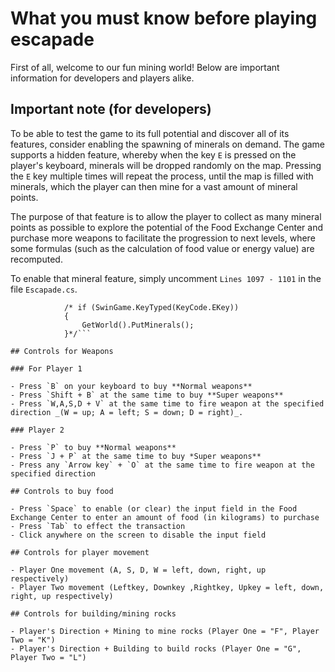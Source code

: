 # What you must know before playing escapade

First of all, welcome to our fun mining world! Below are important information for developers and players alike.

## Important note (for developers)

To be able to test the game to its full potential and discover all of its features, consider enabling the spawning of minerals on demand. The game supports a hidden feature, whereby when the key `E` is pressed on the player's keyboard, minerals will be dropped randomly on the map. Pressing the `E` key multiple times will repeat the process, until the map is filled with minerals, which the player can then mine for a vast amount of mineral points.

The purpose of that feature is to allow the player to collect as many mineral points as possible to explore the potential of the Food Exchange Center and purchase more weapons to facilitate the progression to next levels, where some formulas (such as the calculation of food value or energy value) are recomputed.

To enable that mineral feature, simply uncomment `Lines 1097 - 1101` in the file `Escapade.cs`.

```// Accept the spawning of minerals on demand - Useful for demonstration purposes only (to make it easier to collect mineral points, buy food, weapons, etc.)
			/* if (SwinGame.KeyTyped(KeyCode.EKey))
			{
				GetWorld().PutMinerals();
			}*/```

## Controls for Weapons

### For Player 1

- Press `B` on your keyboard to buy **Normal weapons**
- Press `Shift + B` at the same time to buy **Super weapons**
- Press `W,A,S,D + V` at the same time to fire weapon at the specified direction _(W = up; A = left; S = down; D = right)_.

### Player 2

- Press `P` to buy **Normal weapons**
- Press `J + P` at the same time to buy *Super weapons**
- Press any `Arrow key` + `O` at the same time to fire weapon at the specified direction

## Controls to buy food

- Press `Space` to enable (or clear) the input field in the Food Exchange Center to enter an amount of food (in kilograms) to purchase
- Press `Tab` to effect the transaction
- Click anywhere on the screen to disable the input field

## Controls for player movement

- Player One movement (A, S, D, W = left, down, right, up respectively)
- Player Two movement (Leftkey, Downkey ,Rightkey, Upkey = left, down, right, up respectively)

## Controls for building/mining rocks

- Player's Direction + Mining to mine rocks (Player One = "F", Player Two = "K")
- Player's Direction + Building to build rocks (Player One = "G", Player Two = "L")